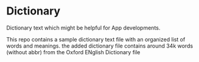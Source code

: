 # Dictionary
Dictionary text which might be helpful for App developments.

This repo contains a sample dictionary text file with an organized list of words and meanings. 
the added dictionary file contains around 34k words (without abbr) from the Oxford ENglish Dictionary file
